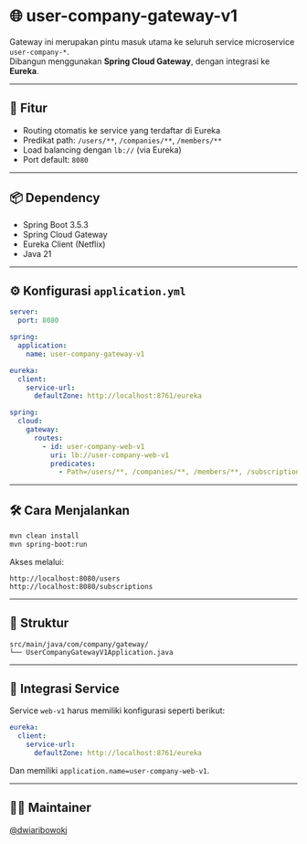 # 🌐 user-company-gateway-v1

Gateway ini merupakan pintu masuk utama ke seluruh service microservice `user-company-*`.  
Dibangun menggunakan **Spring Cloud Gateway**, dengan integrasi ke **Eureka**.

---

## 🚀 Fitur

- Routing otomatis ke service yang terdaftar di Eureka
- Predikat path: `/users/**`, `/companies/**`, `/members/**`
- Load balancing dengan `lb://` (via Eureka)
- Port default: `8080`

---

## 📦 Dependency

- Spring Boot 3.5.3
- Spring Cloud Gateway
- Eureka Client (Netflix)
- Java 21

---

## ⚙️ Konfigurasi `application.yml`

```yaml
server:
  port: 8080

spring:
  application:
    name: user-company-gateway-v1

eureka:
  client:
    service-url:
      defaultZone: http://localhost:8761/eureka

spring:
  cloud:
    gateway:
      routes:
        - id: user-company-web-v1
          uri: lb://user-company-web-v1
          predicates:
            - Path=/users/**, /companies/**, /members/**, /subscriptions/**
```

---

## 🛠 Cara Menjalankan

```bash
mvn clean install
mvn spring-boot:run
```

Akses melalui:
```
http://localhost:8080/users
http://localhost:8080/subscriptions
```

---

## 🧱 Struktur

```
src/main/java/com/company/gateway/
└── UserCompanyGatewayV1Application.java
```

---

## 🔗 Integrasi Service

Service `web-v1` harus memiliki konfigurasi seperti berikut:

```yaml
eureka:
  client:
    service-url:
      defaultZone: http://localhost:8761/eureka
```

Dan memiliki `application.name=user-company-web-v1`.

---

## 👨‍💻 Maintainer

[@dwiaribowokj](https://github.com/dwiaribowokj)